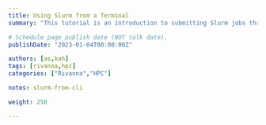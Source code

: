 ```yaml
---
title: Using Slurm from a Terminal
summary: "This tutorial is an introduction to submitting Slurm jobs through a terminal interface."

# Schedule page publish date (NOT talk date).
publishDate: "2023-01-04T00:00:00Z"

authors: [as,kah]
tags: [rivanna,hpc]
categories: ["Rivanna","HPC"]

notes: slurm-from-cli

weight: 250

---
```

